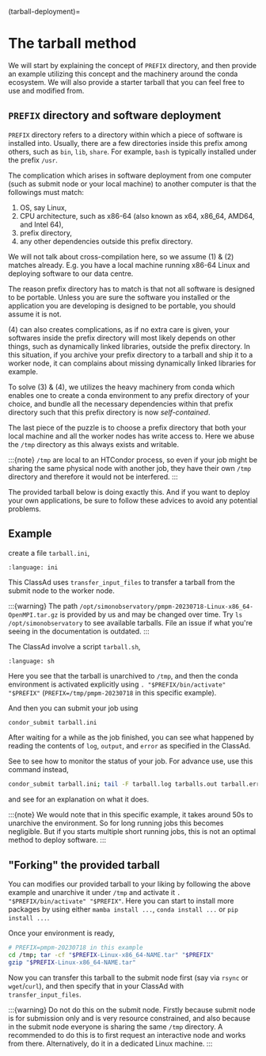 (tarball-deployment)=
# The tarball method

We will start by explaining the concept of `PREFIX` directory, and then provide an example utilizing this concept and the machinery around the conda ecosystem. We will also provide a starter tarball that you can feel free to use and modified from.

## `PREFIX` directory and software deployment

`PREFIX` directory refers to a directory within which a piece of software is installed into. Usually, there are a few directories inside this prefix among others, such as `bin`, `lib`, `share`. For example, `bash` is typically installed under the prefix `/usr`.

The complication which arises in software deployment from one computer (such as submit node or your local machine) to another computer is that the followings must match:

1. OS, say Linux,
2. CPU architecture, such as x86-64 (also known as x64, x86_64, AMD64, and Intel 64),
3. prefix directory,
4. any other dependencies outside this prefix directory.

We will not talk about cross-compilation here, so we assume (1) & (2) matches already. E.g. you have a local machine running x86-64 Linux and deploying software to our data centre.

The reason prefix directory has to match is that not all software is designed to be portable. Unless you are sure the software you installed or the application you are developing is designed to be portable, you should assume it is not.

(4) can also creates complications, as if no extra care is given, your softwares inside the prefix directory will most likely depends on other things, such as dynamically linked libraries, outside the prefix directory. In this situation, if you archive your prefix directory to a tarball and ship it to a worker node, it can complains about missing dynamically linked libraries for example.

To solve (3) & (4), we utilizes the heavy machinery from conda which enables one to create a conda environment to any prefix directory of your choice, and bundle all the necessary dependencies within that prefix directory such that this prefix directory is now *self-contained*.

The last piece of the puzzle is to choose a prefix directory that both your local machine and all the worker nodes has write access to. Here we abuse the `/tmp` directory as this always exists and writable.

:::{note}
`/tmp` are local to an HTCondor process, so even if your job might be sharing the same physical node with another job, they have their own `/tmp` directory and therefore it would not be interfered.
:::

The provided tarball below is doing exactly this. And if you want to deploy your own applications, be sure to follow these advices to avoid any potential problems.

## Example

create a file `tarball.ini`,

```{literalinclude} 1-tarball/tarball.ini
:language: ini
```

This ClassAd uses `transfer_input_files` to transfer a tarball from the submit node to the worker node.

:::{warning}
The path `/opt/simonobservatory/pmpm-20230718-Linux-x86_64-OpenMPI.tar.gz` is provided by us and may be changed over time. Try `ls /opt/simonobservatory` to see available tarballs. File an issue if what you're seeing in the documentation is outdated.
:::

The ClassAd involve a script `tarball.sh`,

```{literalinclude} 1-tarball/tarball.sh
:language: sh
```

Here you see that the tarball is unarchived to `/tmp`, and then the conda environment is activated explicitly using `. "$PREFIX/bin/activate" "$PREFIX"` (`PREFIX=/tmp/pmpm-20230718` in this specific example).

And then you can submit your job using

```bash
condor_submit tarball.ini
```

After waiting for a while as the job finished, you can see what happened by reading the contents of `log`, `output`, and `error` as specified in the ClassAd.

See [](#monitor) to see how to monitor the status of your job. For advance use, use this command instead,

```bash
condor_submit tarball.ini; tail -F tarball.log tarballs.out tarball.err
```

and see [](#tail) for an explanation on what it does.

:::{note}
We would note that in this specific example, it takes around 50s to unarchive the environment. So for long running jobs this becomes negligible. But if you starts multiple short running jobs, this is not an optimal method to deploy software.
:::

## "Forking" the provided tarball

You can modifies our provided tarball to your liking by following the above example and unarchive it under `/tmp` and activate it `. "$PREFIX/bin/activate" "$PREFIX"`. Here you can start to install more packages by using either `mamba install ...`, `conda install ...` or `pip install ...`.

Once your environment is ready,

```sh
# PREFIX=pmpm-20230718 in this example
cd /tmp; tar -cf "$PREFIX-Linux-x86_64-NAME.tar" "$PREFIX"
gzip "$PREFIX-Linux-x86_64-NAME.tar"
```

Now you can transfer this tarball to the submit node first (say via `rsync` or `wget`/`curl`), and then specify that in your ClassAd with `transfer_input_files`.

:::{warning}
Do not do this on the submit node. Firstly because submit node is for submission only and is very resource constrained, and also because in the submit node everyone is sharing the same `/tmp` directory. A recommended to do this is to first request an interactive node and works from there. Alternatively, do it in a dedicated Linux machine.
:::
